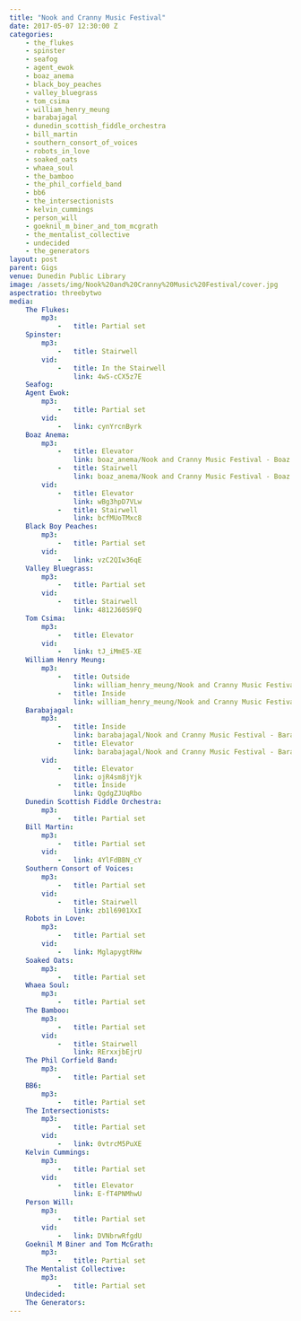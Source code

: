 ```yaml
---
title: "Nook and Cranny Music Festival"
date: 2017-05-07 12:30:00 Z
categories:
    - the_flukes
    - spinster
    - seafog
    - agent_ewok
    - boaz_anema
    - black_boy_peaches
    - valley_bluegrass
    - tom_csima
    - william_henry_meung
    - barabajagal
    - dunedin_scottish_fiddle_orchestra
    - bill_martin
    - southern_consort_of_voices
    - robots_in_love
    - soaked_oats
    - whaea_soul
    - the_bamboo
    - the_phil_corfield_band
    - bb6
    - the_intersectionists
    - kelvin_cummings
    - person_will
    - goeknil_m_biner_and_tom_mcgrath
    - the_mentalist_collective
    - undecided
    - the_generators
layout: post
parent: Gigs
venue: Dunedin Public Library
image: /assets/img/Nook%20and%20Cranny%20Music%20Festival/cover.jpg
aspectratio: threebytwo
media:
    The Flukes:
        mp3:
            -   title: Partial set
    Spinster:
        mp3:
            -   title: Stairwell
        vid:
            -   title: In the Stairwell
                link: 4wS-cCX5z7E
    Seafog:
    Agent Ewok:
        mp3:
            -   title: Partial set
        vid:
            -   link: cynYrcnByrk
    Boaz Anema:
        mp3:
            -   title: Elevator
                link: boaz_anema/Nook and Cranny Music Festival - Boaz Anema (Elevator).mp3
            -   title: Stairwell
                link: boaz_anema/Nook and Cranny Music Festival - Boaz Anema (Stairwell).mp3
        vid:
            -   title: Elevator
                link: wBg3hpD7VLw
            -   title: Stairwell
                link: bcfMUoTMxc8
    Black Boy Peaches:
        mp3:
            -   title: Partial set
        vid:
            -   link: vzC2QIw36qE
    Valley Bluegrass:
        mp3:
            -   title: Partial set
        vid:
            -   title: Stairwell
                link: 4812J60S9FQ
    Tom Csima:
        mp3:
            -   title: Elevator
        vid:
            -   link: tJ_iMmE5-XE
    William Henry Meung:
        mp3:
            -   title: Outside
                link: william_henry_meung/Nook and Cranny Music Festival - William Henry Meung (Outside).mp3
            -   title: Inside
                link: william_henry_meung/Nook and Cranny Music Festival - William Henry Meung (Inside).mp3
    Barabajagal:
        mp3:
            -   title: Inside
                link: barabajagal/Nook and Cranny Music Festival - Barabajagal (Inside).mp3
            -   title: Elevator
                link: barabajagal/Nook and Cranny Music Festival - Barabajagal (Elevator).mp3
        vid:
            -   title: Elevator
                link: ojR4sm8jYjk
            -   title: Inside
                link: QgdgZJUqRbo
    Dunedin Scottish Fiddle Orchestra:
        mp3:
            -   title: Partial set
    Bill Martin:
        mp3:
            -   title: Partial set
        vid:
            -   link: 4YlFdBBN_cY
    Southern Consort of Voices:
        mp3:
            -   title: Partial set
        vid:
            -   title: Stairwell
                link: zb1l6901XxI
    Robots in Love:
        mp3:
            -   title: Partial set
        vid:
            -   link: MglapygtRHw
    Soaked Oats:
        mp3:
            -   title: Partial set
    Whaea Soul:
        mp3: 
            -   title: Partial set
    The Bamboo:
        mp3:
            -   title: Partial set
        vid:
            -   title: Stairwell
                link: RErxxjbEjrU
    The Phil Corfield Band:
        mp3:
            -   title: Partial set
    BB6:
        mp3:
            -   title: Partial set
    The Intersectionists:
        mp3:
            -   title: Partial set
        vid:
            -   link: 0vtrcM5PuXE
    Kelvin Cummings:
        mp3:
            -   title: Partial set
        vid:
            -   title: Elevator
                link: E-fT4PNMhwU
    Person Will:
        mp3:
            -   title: Partial set
        vid:
            -   link: DVNbrwRfgdU
    Goeknil M Biner and Tom McGrath:
        mp3:
            -   title: Partial set
    The Mentalist Collective:
        mp3:
            -   title: Partial set
    Undecided:
    The Generators:
---
```


